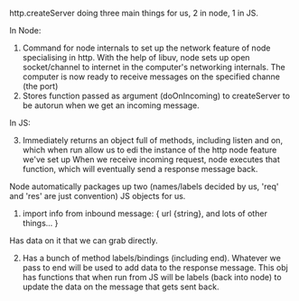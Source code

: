 http.createServer doing three main things for us,
2 in node, 1 in JS.

In Node:

1.  Command for node internals to set up the network
    feature of node specialising in http. With the help of
    libuv, node sets up open socket/channel to internet in
    the computer's networking internals. The computer is now ready to receive messages on the specified channe (the port)
2.  Stores function passed as argument (doOnIncoming) to createServer to be autorun when we get an incoming message.

In JS:

3.  Immediately returns an object full of methods, including listen and on, which when run allow us to edi the instance of the http node feature we've set up When we receive incoming request, node executes that function, which will eventually send a response message back.

Node automatically packages up two (names/labels decided by
us, 'req' and 'res' are just convention) JS objects for us.

1. import info from inbound message:
   {
   url {string},
   and lots of other things...
   }

Has data on it that we can grab directly.

2. Has a bunch of method labels/bindings (including end).
   Whatever we pass to end will be used to add data to the
   response message. This obj has functions that when run
   from JS will be labels (back into node) to update the data on the message that gets sent back.
